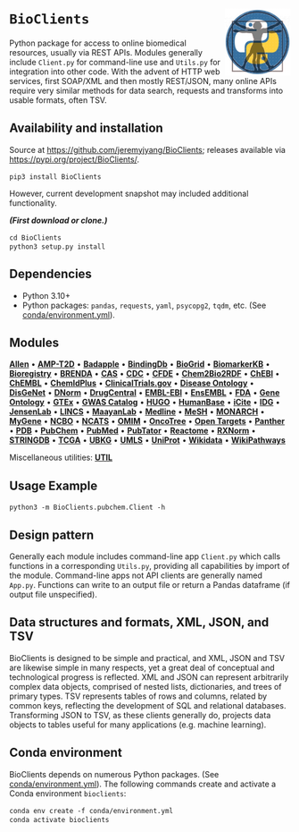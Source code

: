 # `BioClients` <img align="right" src="doc/images/BioClients_logo.png" height="120" alt="BioClients logo">

Python package for access to online biomedical resources,
usually via REST APIs. Modules generally include
`Client.py` for command-line use and `Utils.py` for
integration into other code. With the advent of HTTP web services,
first SOAP/XML and then mostly REST/JSON, many online APIs
require very similar methods for data search, requests
and transforms into usable formats, often TSV.

## Availability and installation

Source at <https://github.com/jeremyjyang/BioClients>;
releases available via <https://pypi.org/project/BioClients/>.

```
pip3 install BioClients
```
However, current development snapshot may included additional functionality.

___(First download or clone.)___
```
cd BioClients
python3 setup.py install
```

## Dependencies

* Python 3.10+
* Python packages: `pandas`, `requests`, `yaml`, `psycopg2`, `tqdm`, etc. (See [conda/environment.yml](conda/environment.yml)).

## Modules

 [__Allen__](doc/allen.md) &#8226; [__AMP-T2D__](doc/amp__t2d.md) &#8226; [__Badapple__](doc/badapple.md) &#8226; [__BindingDb__](doc/bindingdb.md) &#8226; [__BioGrid__](doc/biogrid.md) &#8226; [__BiomarkerKB__](doc/biomarkerkb.md) &#8226; [__Bioregistry__](doc/bioregistry.md) &#8226; [__BRENDA__](doc/brenda.md) &#8226; [__CAS__](doc/cas.md) &#8226; [__CDC__](doc/cdc.md) &#8226; [__CFDE__](doc/cfde.md) &#8226; [__Chem2Bio2RDF__](doc/chem2bio2rdf.md) &#8226; [__ChEBI__](doc/chebi.md) &#8226; [__ChEMBL__](doc/chembl.md) &#8226; [__ChemIdPlus__](doc/chemidplus.md) &#8226; [__ClinicalTrials.gov__](doc/clinicaltrials.md) &#8226; [__Disease Ontology__](doc/diseaseontology.md) &#8226; [__DisGeNet__](doc/disgenet.md) &#8226; [__DNorm__](doc/dnorm.md) &#8226; [__DrugCentral__](doc/drugcentral.md) &#8226; [__EMBL-EBI__](doc/emblebi.md) &#8226; [__EnsEMBL__](doc/ensembl.md) &#8226; [__FDA__](doc/fda.md) &#8226; [__Gene Ontology__](doc/geneontology.md) &#8226; [__GTEx__](doc/gtex.md) &#8226; [__GWAS Catalog__](doc/gwascatalog.md) &#8226; [__HUGO__](doc/hugo.md) &#8226; [__HumanBase__](doc/humanbase.md) &#8226; [__iCite__](doc/icite.md) &#8226; [__IDG__](doc/idg.md) &#8226; [__JensenLab__](doc/jensenlab.md) &#8226; [__LINCS__](doc/lincs.md) &#8226; [__MaayanLab__](doc/maayanlab.md) &#8226; [__Medline__](doc/medline.md) &#8226; [__MeSH__](doc/mesh.md) &#8226; [__MONARCH__](doc/monarch.md) &#8226; [__MyGene__](doc/mygene.md) &#8226; [__NCBO__](doc/ncbo.md) &#8226; [__NCATS__](doc/ncats.md) &#8226; [__OMIM__](doc/omim.md) &#8226; [__OncoTree__](doc/oncotree.md) &#8226; [__Open Targets__](doc/opentargets.md) &#8226; [__Panther__](doc/panther.md) &#8226; [__PDB__](doc/pdb.md) &#8226; [__PubChem__](doc/pubchem.md) &#8226; [__PubMed__](doc/pubmed.md) &#8226; [__PubTator__](doc/pubtator.md) &#8226; [__Reactome__](doc/reactome.md) &#8226; [__RXNorm__](doc/rxnorm.md) &#8226; [__STRINGDB__](doc/stringdb.md) &#8226; [__TCGA__](doc/tcga.md) &#8226; [__UBKG__](doc/ubkg.md) &#8226; [__UMLS__](doc/umls.md) &#8226; [__UniProt__](doc/uniprot.md) &#8226; [__Wikidata__](doc/wikidata.md) &#8226; [__WikiPathways__](doc/wikipathways.md) 

Miscellaneous utilities: [__UTIL__](doc/util.md) 

## Usage Example

```
python3 -m BioClients.pubchem.Client -h
```

## Design pattern

Generally each module includes command-line app `Client.py` which calls 
functions in a corresponding `Utils.py`, providing all capabilities
by import of the module. Command-line apps not API clients are generally 
named `App.py`. Functions can write to an output file
or return a Pandas dataframe (if output file unspecified).

## Data structures and formats, XML, JSON, and TSV

BioClients is designed to be simple and practical, and XML, JSON
and TSV are likewise simple in many respects, yet a great deal
of conceptual and technological progress is reflected. XML and JSON
can represent arbitrarily complex data objects, comprised of nested lists,
dictionaries, and trees of primary types. TSV represents tables of
rows and columns, related by common keys, reflecting the development
of SQL and relational databases. Transforming JSON to TSV, as these
clients generally do, projects data objects to tables useful for many
applications (e.g. machine learning).

## Conda environment

BioClients depends on numerous Python packages.  (See [conda/environment.yml](conda/environment.yml)).
The following commands create and activate a Conda environment `bioclients`:

```
conda env create -f conda/environment.yml
conda activate bioclients
```


